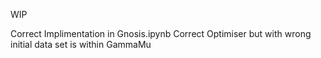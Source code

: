 WIP

Correct Implimentation in Gnosis.ipynb
Correct Optimiser but with wrong initial data set is within GammaMu
